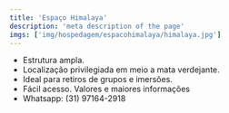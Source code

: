 ```yaml
---
title: 'Espaço Himalaya'
description: 'meta description of the page'
imgs: ['img/hospedagem/espacohimalaya/himalaya.jpg']
---
```

- Estrutura ampla.
- Localização privilegiada em meio a mata verdejante.
- Ideal para retiros de grupos e imersões.
- Fácil acesso.
Valores e maiores informações
- Whatsapp: (31) 97164-2918